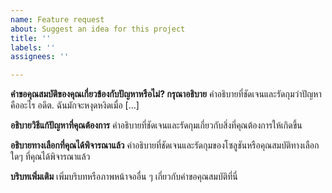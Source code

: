 ```yaml
---
name: Feature request
about: Suggest an idea for this project
title: ''
labels: ''
assignees: ''

---
```


**คําขอคุณสมบัติของคุณเกี่ยวข้องกับปัญหาหรือไม่? กรุณาอธิบาย**
คําอธิบายที่ชัดเจนและรัดกุมว่าปัญหาคืออะไร อดีต. ฉันมักจะหงุดหงิดเมื่อ [...]

**อธิบายวิธีแก้ปัญหาที่คุณต้องการ**
คําอธิบายที่ชัดเจนและรัดกุมเกี่ยวกับสิ่งที่คุณต้องการให้เกิดขึ้น

**อธิบายทางเลือกที่คุณได้พิจารณาแล้ว**
คําอธิบายที่ชัดเจนและรัดกุมของโซลูชันหรือคุณสมบัติทางเลือกใดๆ ที่คุณได้พิจารณาแล้ว

**บริบทเพิ่มเติม**
เพิ่มบริบทหรือภาพหน้าจออื่น ๆ เกี่ยวกับคําขอคุณสมบัติที่นี่
